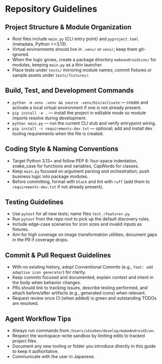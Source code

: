 # Repository Guidelines

## Project Structure & Module Organization
- Root files include `main.py` (CLI entry point) and `pyproject.toml` (metadata, Python >=3.13).
- Virtual environments should live in `.venv/` or `venv/`; keep them git-ignored.
- When the logic grows, create a package directory `makeandroidicon/` for modules, keeping `main.py` as a thin launcher.
- Place tests under `tests/` mirroring module names; commit fixtures or sample assets under `tests/fixtures/`.

## Build, Test, and Development Commands
- `python -m venv .venv && source .venv/bin/activate` — create and activate a local virtual environment if one is not already present.
- `pip install -e .` — install the project in editable mode so module imports resolve during development.
- `python main.py` — run the current CLI stub and verify entrypoint wiring.
- `pip install -r requirements-dev.txt` — optional; add and install dev tooling requirements when the file is created.

## Coding Style & Naming Conventions
- Target Python 3.13+ and follow PEP 8: four-space indentation, snake_case for functions and variables, CapWords for classes.
- Keep `main.py` focused on argument parsing and orchestration; push business logic into package modules.
- Before committing, format with `black` and lint with `ruff` (add them to `requirements-dev.txt` if not already present).

## Testing Guidelines
- Use `pytest` for all new tests; name files `test_<feature>.py`.
- Run `pytest` from the repo root to pick up the default discovery rules.
- Include edge-case scenarios for icon sizes and invalid inputs as fixtures.
- Aim for high coverage on image transformation utilities; document gaps in the PR if coverage drops.

## Commit & Pull Request Guidelines
- With no existing history, adopt Conventional Commits (e.g., `feat: add adaptive icon generator`) for clarity.
- Keep commits focused and documented; explain context and intent in the body when behavior changes.
- PRs should link to tracking issues, describe testing performed, and attach before/after artifacts (e.g., generated icons) when relevant.
- Request review once CI (when added) is green and outstanding TODOs are resolved.

## Agent Workflow Tips
- Always run commands from `/Users/shioken/develop/makeAndroidIcon`.
- Respect the workspace-write sandbox by limiting edits to tracked project files.
- Document any new tooling or folder you introduce directly in this guide to keep it authoritative.
- Communicate with the user in Japanese.
